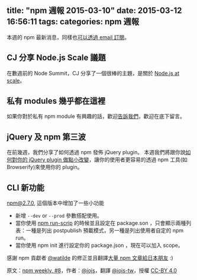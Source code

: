title: "npm 週報 2015-03-10"
date: 2015-03-12 16:56:11
tags:
categories: npm 週報
---


本週的 npm 最新消息，同樣也[可以透過 email 訂閱](https://www.npmjs.com/npm-weekly)。


## CJ 分享 Node.js Scale 議題

在數週前的 Node Summit，CJ 分享了一個很棒的主題，是關於 [Node.js at scale](http://nodesummit.com/media/node-js-at-scale/)。

## 私有 modules 幾乎都在這裡

如果你對於私有 npm module 有興趣的話，歡迎[告訴我們](http://blog.npmjs.org/post/113172137370/npm-private-modules-are-coming-soon)，歡迎在底下留言。

## jQuery 及 npm 第三波

在前幾週，我們分享了如何透過 npm 發佈 jQuery plugin。
本週我們將跟你說[如何對你的 jQuery plugin 做點小改變]([http://blog.npmjs.org/post/112712169830/making-your-jquery-plugin-work-better-with-npm])，讓你的使用者更容易的透過 npm 工具(如Browserify)來使用你的 plugin。

## CLI 新功能

npm@2.7.0, 這個版本中增加了一些小功能

 * 新增 `--dev` or `--prod` 參數搭配使用。
 * 當你使用 [npm run-scrip](https://docs.npmjs.com/misc/scripts) 的時候並且設定在 package.son ，只會顯示兩種列表：一種是列出 postpublish 預載模式，另一種是列出使用者自定的 npm run。
 * 當你使用 npm init 進行設定你的 package.json ，現在可以加入 scope。

感謝 npm 貢獻者 [@watilde](https://twitter.com/watilde) 的修正並且翻譯[大量 npm 文章給日本朋友](https://medium.com/@watilde) :)

原文：[npm weekly, #8](http://blog.npmjs.org/post/113262605295/npm-weekly-8)，作者：[@iojs](https://medium.com/@iojs)，翻譯 [@iojs-tw](https://github.com/iojs/iojs-tw)，授權 [CC-BY 4.0](https://creativecommons.org/licenses/by/4.0/deed.zh_TW)
